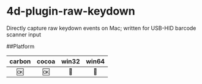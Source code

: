 # 4d-plugin-raw-keydown
Directly capture raw keydown events on Mac; written for USB-HID barcode scanner input

##Platform

| carbon | cocoa | win32 | win64 |
|:------:|:-----:|:---------:|:---------:|
|🆗|🆗|🚫|🚫|
